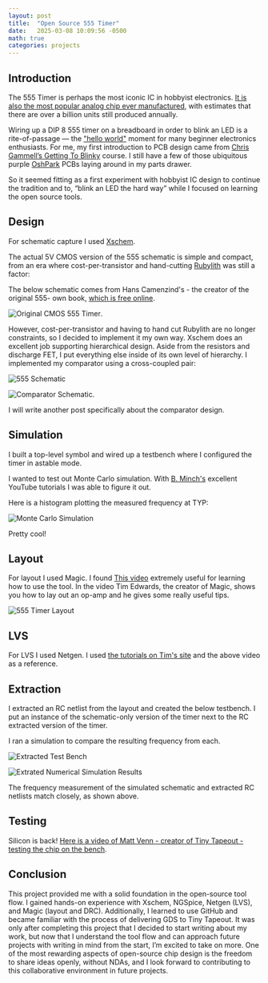 ```yaml
---
layout: post
title:  "Open Source 555 Timer"
date:   2025-03-08 10:09:56 -0500
math: true
categories: projects 
---
```

## Introduction ##

The 555 Timer is perhaps the most iconic IC in hobbyist electronics. [It is also the most popular analog chip ever manufactured](https://en.wikipedia.org/wiki/555_timer_IC), with estimates that there are over a billion units still produced annually.

Wiring up a DIP 8 555 timer on a breadboard in order to blink an LED is a rite-of-passage     — the ["hello world"]( https://en.wikipedia.org/wiki/%22Hello,_World!%22_program) moment for many beginner electronics enthusiasts. For me, my first introduction to PCB design came from [Chris Gammell’s Getting To Blinky](https://contextualelectronics.com/lessons/introduction-to-gtb-5-0/) course. I still have a few of those ubiquitous purple [OshPark]( https://oshpark.com/) PCBs laying around in my parts drawer.

So it seemed fitting as a first experiment with hobbyist IC design to continue the tradition and to, “blink an LED the hard way” while I focused on learning the open source tools.

## Design ##

For schematic capture I used [Xschem](https://sourceforge.net/projects/xschem/).

The actual 5V CMOS version of the 555 schematic is simple and compact, from an era where cost-per-transistor and hand-cutting [Rubylith](https://en.wikipedia.org/wiki/Rubylith) was still a factor:

The below schematic comes from Hans Camenzind's - the creator of the original 555- own book, [which is free online](http://www.designinganalogchips.com/).

![Original CMOS 555 Timer](https://github.com/vincentfusco/tt06_555/blob/main/docs/555_cmos.PNG?raw=true).

However, cost-per-transistor and having to hand cut Rubylith are no longer constraints, so I decided to implement it my own way. Xschem does an excellent job supporting hierarchical design. Aside from the resistors and discharge FET, I put everything else inside of its own level of hierarchy. I implemented my comparator using a cross-coupled pair:

![555 Schematic](https://github.com/vincentfusco/tt06_555/blob/main/docs/timer_core_schematic.PNG?raw=true)

![Comparator Schematic](https://github.com/vincentfusco/tt06_555/blob/main/docs/comp_p_schem_vs_layout.PNG?raw=true).

I will write another post specifically about the comparator design.

## Simulation ##

I built a top-level symbol and wired up a testbench where I configured the timer in astable mode. 

I wanted to test out Monte Carlo simulation. With [B. Minch's](https://www.youtube.com/watch?v=fGxs2TnDgrU) excellent YouTube tutorials I was able to figure it out.

Here is a histogram plotting the measured frequency at TYP:

![Monte Carlo Simulation](https://github.com/vincentfusco/tt06_555/blob/main/docs/timer_core_mc_results.png?raw=true)

Pretty cool!

## Layout ##

For layout I used Magic. I found [This video](https://www.youtube.com/watch?v=XvBpqKwzrFY) extremely useful for learning how to use the tool. In the video Tim Edwards, the creator of Magic, shows you how to lay out an op-amp and he gives some really useful tips.

![555 Timer Layout](https://github.com/vincentfusco/tt06_555/blob/main/docs/555_layout.png?raw=true)

## LVS ##

For LVS I used Netgen. I used [the tutorials on Tim's site](https://opencircuitdesign.com/netgen/) and the above video as a reference.

## Extraction ##

I extracted an RC netlist from the layout and created the below testbench. I put an instance of the schematic-only version of the timer next to the RC extracted version of the timer.

I ran a simulation to compare the resulting frequency from each.

![Extracted Test Bench](https://github.com/vincentfusco/tt06_555/blob/main/docs/tb_tt_um_vaf_555_timer_astable_schematic.PNG?raw=true)

![Extrated Numerical Simulation Results](https://github.com/vincentfusco/tt06_555/blob/main/docs/tb_tt_um_vaf_555_timer_astable_results.png?raw=true)

The frequency measurement of the simulated schematic and extracted RC netlists match closely, as shown above.

## Testing ##

Silicon is back! [Here is a video of Matt Venn - creator of Tiny Tapeout - testing the chip on the bench](https://www.linkedin.com/posts/matt-venn_asic-tinytapeout-opensourcesiliconstream-activity-7293652281994964992-QAga?utm_source=share&utm_medium=member_desktop&rcm=ACoAAA1Ud1sBSTgYI5kdaUC5rC26cc-DA3BvHL4).

## Conclusion ##

This project provided me with a solid foundation in the open-source tool flow. I gained hands-on experience with Xschem, NGSpice, Netgen (LVS), and Magic (layout and DRC). Additionally, I learned to use GitHub and became familiar with the process of delivering GDS to Tiny Tapeout. It was only after completing this project that I decided to start writing about my work, but now that I understand the tool flow and can approach future projects with writing in mind from the start, I’m excited to take on more. One of the most rewarding aspects of open-source chip design is the freedom to share ideas openly, without NDAs, and I look forward to contributing to this collaborative environment in future projects.
